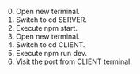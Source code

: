 0. Open new terminal.
1. Switch to cd SERVER.
2. Execute npm start.
3. Open new terminal.
4. Switch to cd CLIENT.
5. Execute npm run dev.
6. Visit the port from CLIENT terminal.
